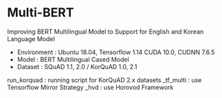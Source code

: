 # Multi-BERT
Improving BERT Multilingual Model to Support for English and Korean Language Model

* Environment : Ubuntu 18.04, Tensorflow 1.14 CUDA 10.0, CUDNN 7.6.5
* Model : BERT Multilingual Cased Model
* Dataset : SQuAD 1.1, 2.0 / KorQuAD 1.0, 2.1

run_korquad : running script for KorQuAD 2.x datasets
_tf_multi : use Tensorflow Mirror Strategy
_hvd : use Horovod Framework
